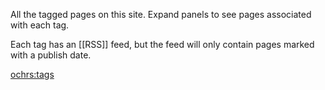 All the tagged pages on this site.  Expand panels to see pages associated with each tag.

Each tag has an [[RSS]] feed, but the feed will only contain pages marked with a publish date.

<ochrs:tags>